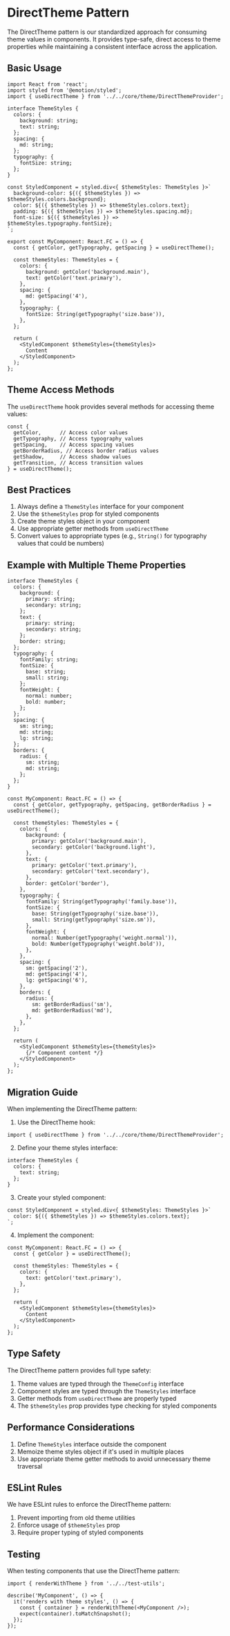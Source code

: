 # DirectTheme Pattern

The DirectTheme pattern is our standardized approach for consuming theme values in components. It provides type-safe, direct access to theme properties while maintaining a consistent interface across the application.

## Basic Usage

```tsx
import React from 'react';
import styled from '@emotion/styled';
import { useDirectTheme } from '../../core/theme/DirectThemeProvider';

interface ThemeStyles {
  colors: {
    background: string;
    text: string;
  };
  spacing: {
    md: string;
  };
  typography: {
    fontSize: string;
  };
}

const StyledComponent = styled.div<{ $themeStyles: ThemeStyles }>`
  background-color: ${({ $themeStyles }) => $themeStyles.colors.background};
  color: ${({ $themeStyles }) => $themeStyles.colors.text};
  padding: ${({ $themeStyles }) => $themeStyles.spacing.md};
  font-size: ${({ $themeStyles }) => $themeStyles.typography.fontSize};
`;

export const MyComponent: React.FC = () => {
  const { getColor, getTypography, getSpacing } = useDirectTheme();
  
  const themeStyles: ThemeStyles = {
    colors: {
      background: getColor('background.main'),
      text: getColor('text.primary'),
    },
    spacing: {
      md: getSpacing('4'),
    },
    typography: {
      fontSize: String(getTypography('size.base')),
    },
  };

  return (
    <StyledComponent $themeStyles={themeStyles}>
      Content
    </StyledComponent>
  );
};
```

## Theme Access Methods

The `useDirectTheme` hook provides several methods for accessing theme values:

```tsx
const {
  getColor,      // Access color values
  getTypography, // Access typography values
  getSpacing,    // Access spacing values
  getBorderRadius, // Access border radius values
  getShadow,     // Access shadow values
  getTransition, // Access transition values
} = useDirectTheme();
```

## Best Practices

1. Always define a `ThemeStyles` interface for your component
2. Use the `$themeStyles` prop for styled components
3. Create theme styles object in your component
4. Use appropriate getter methods from `useDirectTheme`
5. Convert values to appropriate types (e.g., `String()` for typography values that could be numbers)

## Example with Multiple Theme Properties

```tsx
interface ThemeStyles {
  colors: {
    background: {
      primary: string;
      secondary: string;
    };
    text: {
      primary: string;
      secondary: string;
    };
    border: string;
  };
  typography: {
    fontFamily: string;
    fontSize: {
      base: string;
      small: string;
    };
    fontWeight: {
      normal: number;
      bold: number;
    };
  };
  spacing: {
    sm: string;
    md: string;
    lg: string;
  };
  borders: {
    radius: {
      sm: string;
      md: string;
    };
  };
}

const MyComponent: React.FC = () => {
  const { getColor, getTypography, getSpacing, getBorderRadius } = useDirectTheme();
  
  const themeStyles: ThemeStyles = {
    colors: {
      background: {
        primary: getColor('background.main'),
        secondary: getColor('background.light'),
      },
      text: {
        primary: getColor('text.primary'),
        secondary: getColor('text.secondary'),
      },
      border: getColor('border'),
    },
    typography: {
      fontFamily: String(getTypography('family.base')),
      fontSize: {
        base: String(getTypography('size.base')),
        small: String(getTypography('size.sm')),
      },
      fontWeight: {
        normal: Number(getTypography('weight.normal')),
        bold: Number(getTypography('weight.bold')),
      },
    },
    spacing: {
      sm: getSpacing('2'),
      md: getSpacing('4'),
      lg: getSpacing('6'),
    },
    borders: {
      radius: {
        sm: getBorderRadius('sm'),
        md: getBorderRadius('md'),
      },
    },
  };

  return (
    <StyledComponent $themeStyles={themeStyles}>
      {/* Component content */}
    </StyledComponent>
  );
};
```

## Migration Guide

When implementing the DirectTheme pattern:

1. Use the DirectTheme hook:
```tsx
import { useDirectTheme } from '../../core/theme/DirectThemeProvider';
```

2. Define your theme styles interface:
```tsx
interface ThemeStyles {
  colors: {
    text: string;
  };
}
```

3. Create your styled component:
```tsx
const StyledComponent = styled.div<{ $themeStyles: ThemeStyles }>`
  color: ${({ $themeStyles }) => $themeStyles.colors.text};
`;
```

4. Implement the component:
```tsx
const MyComponent: React.FC = () => {
  const { getColor } = useDirectTheme();
  
  const themeStyles: ThemeStyles = {
    colors: {
      text: getColor('text.primary'),
    },
  };

  return (
    <StyledComponent $themeStyles={themeStyles}>
      Content
    </StyledComponent>
  );
};
```

## Type Safety

The DirectTheme pattern provides full type safety:

1. Theme values are typed through the `ThemeConfig` interface
2. Component styles are typed through the `ThemeStyles` interface
3. Getter methods from `useDirectTheme` are properly typed
4. The `$themeStyles` prop provides type checking for styled components

## Performance Considerations

1. Define `ThemeStyles` interface outside the component
2. Memoize theme styles object if it's used in multiple places
3. Use appropriate theme getter methods to avoid unnecessary theme traversal

## ESLint Rules

We have ESLint rules to enforce the DirectTheme pattern:

1. Prevent importing from old theme utilities
2. Enforce usage of `$themeStyles` prop
3. Require proper typing of styled components

## Testing

When testing components that use the DirectTheme pattern:

```tsx
import { renderWithTheme } from '../../test-utils';

describe('MyComponent', () => {
  it('renders with theme styles', () => {
    const { container } = renderWithTheme(<MyComponent />);
    expect(container).toMatchSnapshot();
  });
});
```